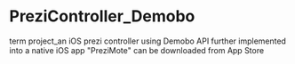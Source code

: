 # PreziController_Demobo
term project_an iOS prezi controller using Demobo API
further implemented into a native iOS app "PreziMote" can be downloaded from App Store
